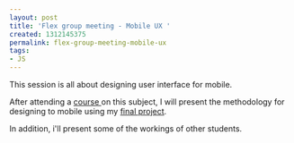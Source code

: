 ```yaml
---
layout: post
title: 'Flex group meeting - Mobile UX '
created: 1312145375
permalink: flex-group-meeting-mobile-ux
tags:
- JS
---
```

<p>This session is all about designing user interface for mobile.&nbsp;</p>
<p>After attending a <a href="http://uniqui.co.il/smartphone/">course </a>on this subject, I will present the methodology for designing to mobile using my <a href="http://prezi.com/cdotysla2qqg/presentation/">final project</a>.</p>
<p>In addition, i'll present some of the workings of other students.</p>
